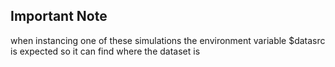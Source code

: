 ## Important Note
when instancing one of these simulations the environment variable $datasrc is expected so it can find where the dataset is
